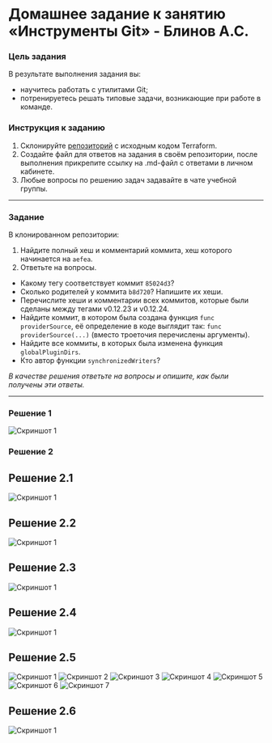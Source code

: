 # Домашнее задание к занятию «Инструменты Git» - Блинов А.С.

### Цель задания

В результате выполнения задания вы:

* научитесь работать с утилитами Git;
* потренируетесь решать типовые задачи, возникающие при работе в команде. 

### Инструкция к заданию

1. Склонируйте [репозиторий](https://github.com/hashicorp/terraform) с исходным кодом Terraform.
2. Создайте файл для ответов на задания в своём репозитории, после выполнения прикрепите ссылку на .md-файл с ответами в личном кабинете.
3. Любые вопросы по решению задач задавайте в чате учебной группы.

------

### Задание

В клонированном репозитории:

1. Найдите полный хеш и комментарий коммита, хеш которого начинается на `aefea`.
2. Ответьте на вопросы.

* Какому тегу соответствует коммит `85024d3`?
* Сколько родителей у коммита `b8d720`? Напишите их хеши.
* Перечислите хеши и комментарии всех коммитов, которые были сделаны между тегами  v0.12.23 и v0.12.24.
* Найдите коммит, в котором была создана функция `func providerSource`, её определение в коде выглядит так: `func providerSource(...)` (вместо троеточия перечислены аргументы).
* Найдите все коммиты, в которых была изменена функция `globalPluginDirs`.
* Кто автор функции `synchronizedWriters`? 

*В качестве решения ответьте на вопросы и опишите, как были получены эти ответы.*

---

### Решение 1

![Скриншот 1](https://github.com/AleksanderB5/devops-netology/blob/ter/foto/1%20тер.png)

### Решение 2

## Решение 2.1

![Скриншот 1](https://github.com/AleksanderB5/devops-netology/blob/ter/foto/2-1%20тер.png)

## Решение 2.2

![Скриншот 1](https://github.com/AleksanderB5/devops-netology/blob/ter/foto/2-2%20тер.png)

## Решение 2.3

![Скриншот 1](https://github.com/AleksanderB5/devops-netology/blob/ter/foto/2-3%20тер.png)

## Решение 2.4

![Скриншот 1](https://github.com/AleksanderB5/devops-netology/blob/ter/foto/2-4%20тер.png)

## Решение 2.5

![Скриншот 1](https://github.com/AleksanderB5/devops-netology/blob/ter/foto/2-5-1%20тер.png)
![Скриншот 2](https://github.com/AleksanderB5/devops-netology/blob/ter/foto/2-5-2%20тер.png)
![Скриншот 3](https://github.com/AleksanderB5/devops-netology/blob/ter/foto/2-5-3%20тер.png)
![Скриншот 4](https://github.com/AleksanderB5/devops-netology/blob/ter/foto/2-5-4%20тер.png)
![Скриншот 5](https://github.com/AleksanderB5/devops-netology/blob/ter/foto/2-5-5%20тер.png)
![Скриншот 6](https://github.com/AleksanderB5/devops-netology/blob/ter/foto/2-5-6%20тер.png)
![Скриншот 7](https://github.com/AleksanderB5/devops-netology/blob/ter/foto/2-5-7%20тер.png)

## Решение 2.6

![Скриншот 1](https://github.com/AleksanderB5/devops-netology/blob/ter/foto/2-6%20тер.png)
